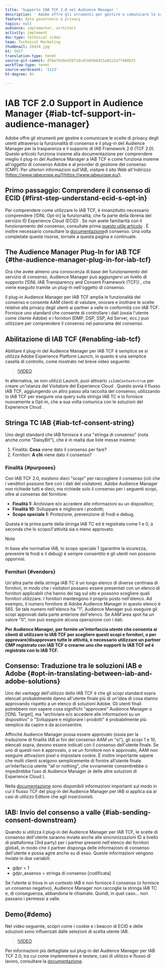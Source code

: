 ```yaml
---
title: 'Supporto IAB TCF 2.0 nel Audience Manager '
description: ' Adobe offre gli strumenti per gestire e comunicare le scelte di privacy degli utenti attraverso la funzionalità di consenso e il plug-in del Audience Manager  per la trasparenza e il supporto di IAB Framework 2.0 (TCF 2.0). Questo articolo funziona insieme alla documentazione per comprendere meglio il plug-in del Audience Manager  a IAB TCF e come funziona insieme all''oggetto di consenso  Adobe e al provider di gestione del consenso (CMP).'
feature: data governance & privacy
topics: null
audience: implementer, architect
activity: implement
doc-type: technical video
team: Technical Marketing
thumbnail: 26434.jpg
kt: 5027
translation-type: tm+mt
source-git-commit: df8afb50ed3971dc47e6506d31a8222a7f488b25
workflow-type: tm+mt
source-wordcount: '1123'
ht-degree: 0%

---
```



# IAB TCF 2.0 Support in Audience Manager {#iab-tcf-support-in-audience-manager}

 Adobe offre gli strumenti per gestire e comunicare le scelte di privacy degli utenti attraverso la funzionalità di consenso e il plug-in del Audience Manager  per la trasparenza e il supporto di IAB Framework 2.0 (TCF 2.0). Questo articolo funziona insieme alla documentazione per comprendere meglio il plug-in del Audience Manager  a IAB TCF e come funziona insieme all&#39;oggetto di consenso  Adobe e al provider di gestione del consenso (CMP). Per ulteriori informazioni sull&#39;IAB, visitare il sito Web all&#39;indirizzo [https://www.iabeurope.eu/](https://www.iabeurope.eu/).

## Primo passaggio: Comprendere il consenso di ECID {#first-step-understand-ecid-s-opt-in}

Per comprendere come utilizzare lo IAB TCF, è innanzitutto necessario comprendere [!DNL Opt-in] la funzionalità, che fa parte della libreria del servizio ID Experience Cloud (ECID) . Se non avete familiarità con il funzionamento del consenso, consultate prima [questo utile articolo](https://docs.adobe.com/content/help/en/core-services-learn/tutorials/id-service/use-opt-in-to-control-experience-cloud-activities-based-on-user-consent.html) . È inoltre necessario consultare la [documentazione](https://docs.adobe.com/content/help/it-IT/id-service/using/implementation/opt-in-service/optin-overview.html)di consenso. Una volta completate queste risorse, tornate a questa pagina e continuate.

## The Audience Manager Plug-In for IAB TCF {#the-audience-manager-plug-in-for-iab-tcf}

Ora che avete almeno una conoscenza di base del funzionamento del servizio di consenso,  Audience Manager può aggiungervi un livello di supporto [!DNL IAB Transparency and Consent Framework (TCF)] , che viene eseguito tramite un plug-in nell&#39;oggetto di consenso.

Il plug-in  Audience Manager per IAB TCF amplia le funzionalità del consenso e consente AAM clienti di valutare, onorare e inoltrare le scelte relative alla privacy degli utenti ai partner a valle in conformità con IAB TCF. Fornisce uno standard che consente di controllare i dati (ossia l&#39;utente come cliente  Adobe) e i fornitori (DMP, DSP, SSP, Ad Server, ecc.) può utilizzare per comprendere il consenso nel panorama del consenso.

## Abilitazione di IAB TCF {#enabling-iab-tcf}

Abilitare il plug-in del Audience Manager  per IAB TCF è semplice se si utilizza  Adobe Experience Platform Launch, in quanto è una semplice casella di controllo, come mostrato nel breve video seguente:

>[!VIDEO](https://video.tv.adobe.com/v/26433/?quality=12)

In alternativa, se non utilizzi Launch, puoi attivarlo `isIabContext=true` per creare un&#39;istanza del Visitatore del Experience Cloud . Questo avvia il flusso IAB TCF, aggiungendo un altro passo alla raccolta del consenso, utilizzando lo IAB TCF per eseguire una query sulla stringa IAB TC e lo fornisce nuovamente a Opt-in, che a sua volta comunica con le soluzioni del Experience Cloud .

## Stringa TC IAB {#iab-tcf-consent-string}

Uno degli standard che IAB fornisce è una &quot;stringa di consenso&quot; (nota anche come &quot;DaisyBit&quot;), che è in realtà due liste messe insieme:

1. Finalità: **Cosa** viene dato il consenso per fare?
1. Fornitori: **A chi** viene dato il consenso?

### Finalità {#purposes}

Con IAB TCF 2.0, esistono dieci &quot;scopi&quot; per raccogliere il consenso (ciò che i venditori possono fare con i dati del visitatore). Adobe Audience Manager non richiede tutti e dieci, ma richiede solo il consenso per i seguenti scopi, oltre al consenso del fornitore:

* **Finalità 1:** Archiviare e/o accedere alle informazioni su un dispositivo;
* **Finalità 10:** Sviluppare e migliorare i prodotti;
* **Scopo speciale 1:** Protezione, prevenzione di frodi e debug.

Questa è la prima parte della stringa IAB TC ed è registrata come 1 e 0, a seconda che lo scopo/l&#39;attività sia o meno approvato.

>[!NOTE]
>
>In base alle normative IAB, lo scopo speciale 1 (garantire la sicurezza, prevenire le frodi e il debug) è sempre consentito e gli utenti non possono opporvisi.

### Fornitori {#vendors}

Un&#39;altra parte della stringa IAB TC è un lungo elenco di diverse centinaia di fornitori, in modo che i visitatori possano essere presentati con un elenco di fornitori applicabili che hanno dei tag sul sito e possono scegliere quali fornitori utilizzare. I fornitori mantengono il proprio posto nell&#39;elenco. Ad esempio, il numero fornitore di Adobe Audience Manager in questo elenco è 565. Se tale numero nell&#39;elenco ha &quot;1&quot;,  Audience Manager può eseguire gli scopi approvati dalla parte anteriore dell&#39;elenco. Se AAM&#39;area spot ha un valore &quot;0&quot;, non può eseguire alcuna operazione con i dati.

**Per  Audience Manager, per fornire un&#39;interfaccia utente che consenta ai clienti di utilizzare lo IAB TCF per scegliere questi scopi e fornitori, o per approvare/disapprovare tutte le attività, è necessario utilizzare un partner CMP registrato con IAB TCF o crearne uno che supporti lo IAB TCF ed è registrato con lo IAB TCF.**

## Consenso: Traduzione tra le soluzioni IAB e  Adobe {#opt-in-translating-between-iab-and-adobe-solutions}

Uno dei vantaggi dell&#39;utilizzo dello IAB TCF è che gli scopi standard sopra elencati probabilmente danno all&#39;utente finale più di un&#39;idea di cosa stanno approvando rispetto a un elenco di soluzioni  Adobe. Gli utenti finali potrebbero non sapere cosa significhi &quot;approvare&quot;  Audience Manager o [!DNL Target], ma &quot;archiviare e/o accedere alle informazioni su un dispositivo&quot; o &quot;Sviluppare e migliorare i prodotti&quot; è probabilmente più semplice da capire e da acconsentire.

Affinché  Audience Manager possa essere approvato (ossia per la traduzione di finalità IAB ai fini del consenso AAM un &quot;sì&quot;), gli scopi 1 e 10, elencati sopra, devono essere indicati con il consenso dell&#39;utente finale. Se uno di questi non è approvato, o se un fornitore non è approvato, AAM non eseguire attivazioni pixel o impostare cookie. È inoltre importante sapere che molti clienti scelgono semplicemente di fornire all’utente finale un’interfaccia utente &quot;all or nothing&quot;, che ovviamente consentirebbe o impedirebbe l’uso di  Audience Manager (e delle altre soluzioni di Experience Cloud ).

Nella [documentazione](https://marketing.adobe.com/resources/help/en_US/aam/aam-iab-plugin.html) sono disponibili informazioni importanti sul modo in cui il flusso TCF del plug-in del Audience Manager  per IAB si applica sia ai casi di utilizzo Editore che agli inserzionisti.

## IAB: Invio del consenso a valle {#iab-sending-consent-downstream}

Quando si utilizza il plug-in del Audience Manager  per IAB TCF, le scelte di consenso dell&#39;utente saranno inviate anche alle sincronizzazioni ID a livello di piattaforma (3rd party) per i partner presenti nell&#39;elenco dei fornitori globali, in modo che il partner disponga delle informazioni di consenso dell&#39;utente e possa agire anche su di esso. Queste informazioni vengono inviate in due variabili:

* gdpr = 1
* gdpr_assenso = stringa di consenso [codificata]

Se l’utente si trova in un contesto IAB e non fornisce il consenso (o fornisce un consenso negativo),  Audience Manager non raccoglie la stringa IAB TC e, di conseguenza, abbandona le chiamate. Quindi, in quel caso... non passano i permessi a valle.

## Demo{#demo}

Nel video seguente, scopri come i cookie e i beacon di ECID e delle soluzioni sono influenzati dalle selezioni di scelta utente IAB.

>[!VIDEO](https://video.tv.adobe.com/v/26434/?quality=12)

Per informazioni più dettagliate sul plug-in del Audience Manager  per IAB TCF 2.0, tra cui come implementare e testare, casi di utilizzo e flusso di lavoro, consultare la [documentazione](https://docs.adobe.com/content/help/en/audience-manager/user-guide/overview/data-privacy/consent-management/aam-iab-plugin.html).
